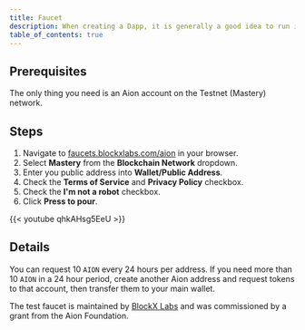 ```yaml
---
title: Faucet
description: When creating a Dapp, it is generally a good idea to run it on test network before deploying it to a Mainnet. To do that, you're going to need some cryptocurrency to test with. Luckily, faucets exist to supply you with all the test coins you'll ever need. Test faucets are a way for developers to get some tokens to test on the Testnet (Mastery) with.
table_of_contents: true
---
```


## Prerequisites

The only thing you need is an Aion account on the Testnet (Mastery) network.

## Steps

1. Navigate to [faucets.blockxlabs.com/aion](https://faucets.blockxlabs.com/aion) in your browser.
2. Select **Mastery** from the **Blockchain Network** dropdown.
3. Enter you public address into **Wallet/Public Address**.
4. Check the **Terms of Service** and **Privacy Policy** checkbox.
5. Check the **I'm not a robot** checkbox.
6. Click **Press to pour**.

{{< youtube qhkAHsg5EeU >}}

## Details

You can request 10 `AION` every 24 hours per address. If you need more than 10 `AION` in a 24 hour period, create another Aion address and request tokens to that account, then transfer them to your main wallet.

The test faucet is maintained by [BlockX Labs](https://www.blockxlabs.com/) and was commissioned by a grant from the Aion Foundation.
